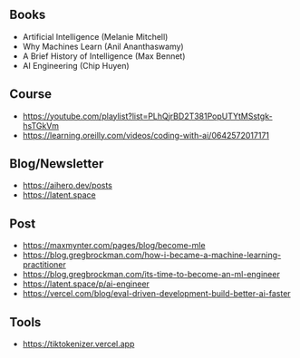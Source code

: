 ## Books

- Artificial Intelligence (Melanie Mitchell)
- Why Machines Learn (Anil Ananthaswamy)
- A Brief History of Intelligence (Max Bennet)
- AI Engineering (Chip Huyen)

## Course

- https://youtube.com/playlist?list=PLhQjrBD2T381PopUTYtMSstgk-hsTGkVm
- https://learning.oreilly.com/videos/coding-with-ai/0642572017171

## Blog/Newsletter

- https://aihero.dev/posts
- https://latent.space

## Post

- https://maxmynter.com/pages/blog/become-mle
- https://blog.gregbrockman.com/how-i-became-a-machine-learning-practitioner
- https://blog.gregbrockman.com/its-time-to-become-an-ml-engineer
- https://latent.space/p/ai-engineer
- https://vercel.com/blog/eval-driven-development-build-better-ai-faster

## Tools

- https://tiktokenizer.vercel.app
